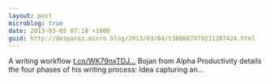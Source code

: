 ```yaml
---
layout: post
microblog: true
date: 2013-03-05 07:18 +1000
guid: http://desparoz.micro.blog/2013/03/04/t308687979231207424.html
---
```

A writing workflow [t.co/WK79nxTDJ...](http://t.co/WK79nxTDJy) Bojan from Alpha Productivity details the four phases of his writing process: Idea capturing an...
